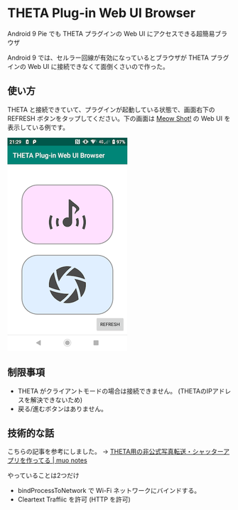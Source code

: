 # THETA Plug-in Web UI Browser

Android 9 Pie でも THETA プラグインの Web UI にアクセスできる超簡易ブラウザ

Android 9 では、セルラー回線が有効になっているとブラウザが THETA プラグインの Web UI に接続できなくて面倒くさいので作った。

## 使い方

THETA と接続できていて、プラグインが起動している状態で、画面右下の REFRESH ボタンをタップしてください。下の画面は [Meow Shot!](https://pluginstore.theta360.com/plugins/be.shiro.meowshot/) の Web UI を表示している例です。

![スクリーンショット](screenshot.png)

## 制限事項

* THETA がクライアントモードの場合は接続できません。 (THETAのIPアドレスを解決できないため)
* 戻る/進むボタンはありません。

## 技術的な話

こちらの記事を参考にしました。 → [THETA用の非公式写真転送・シャッターアプリを作ってる | muo notes](https://notes.muo.jp/1810_theta-app.html)

やっていることは2つだけ

* bindProcessToNetwork で Wi-Fi ネットワークにバインドする。
* Cleartext Traffiic を許可 (HTTP を許可)
